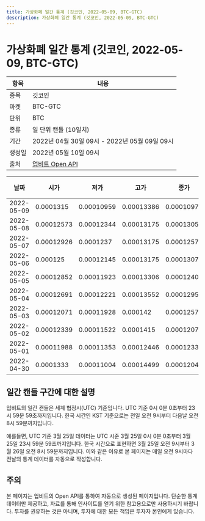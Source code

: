 ```yaml
---
title: 가상화폐 일간 통계 (깃코인, 2022-05-09, BTC-GTC)
description: 가상화폐 일간 통계 (깃코인, 2022-05-09, BTC-GTC)
---
```



가상화폐 일간 통계 (깃코인, 2022-05-09, BTC-GTC)
===

|항목|내용|
|--|--|
|종목|깃코인|
|마켓|BTC-GTC|
|단위|BTC|
|종류|일 단위 캔들 (10일치)|
|기간|2022년 04월 30일 09시 - 2022년 05월 09일 09시|
|생성일|2022년 05월 10일 09시|
|출처|[업비트 Open API](https://docs.upbit.com)|


|날짜|시가|저가|고가|종가|비고|
|--|--|--|--|--|--|
|2022-05-09|0.0001315|0.00010959|0.00013386|0.00010971|    |
|2022-05-08|0.00012573|0.00012344|0.00013175|0.0001305|    |
|2022-05-07|0.00012926|0.0001237|0.00013175|0.00012573|    |
|2022-05-06|0.000125|0.00012145|0.00013175|0.00013073|    |
|2022-05-05|0.00012852|0.00011923|0.00013306|0.00012404|    |
|2022-05-04|0.00012691|0.00012221|0.00013552|0.0001295|    |
|2022-05-03|0.00012071|0.00011928|0.000142|0.00012573|    |
|2022-05-02|0.00012339|0.00011522|0.0001415|0.00012071|    |
|2022-05-01|0.00011988|0.00011353|0.00012446|0.00012339|    |
|2022-04-30|0.0001333|0.00011004|0.00014499|0.00012042|    |


일간 캔들 구간에 대한 설명
---


업비트의 일간 캔들은 세계 협정시(UTC) 기준입니다. 
UTC 기준 0시 0분 0초부터 23시 59분 59초까지입니다. 
한국 시간인 KST 기준으로는 전일 오전 9시부터 다음날 오전 8시 59분까지입니다. 


예를들면, UTC 기준 3월 25일 데이터는 UTC 시준 3월 25일 0시 0분 0초부터 3월 25일 23시 59분 59초까지입니다. 
한국 시간으로 표현하면 3월 25일 오전 9시부터 3월 26일 오전 8시 59분까지입니다. 
이와 같은 이유로 본 페이지는 매일 오전 9시마다 전날의 통계 데이터를 자동으로 작성합니다. 


주의
---


본 페이지는 업비트의 Open API를 통하여 자동으로 생성된 페이지입니다. 
단순한 통계 데이터만 제공하고, 자료를 통해 인사이트를 얻기 위한 참고용으로만 사용하시기 바랍니다. 
투자를 권유하는 것은 아니며, 투자에 대한 모든 책임은 투자자 본인에게 있습니다. 
